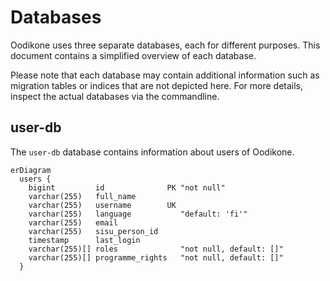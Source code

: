 # Databases

Oodikone uses three separate databases, each for different purposes. This document contains a simplified overview of each database.

Please note that each database may contain additional information such as migration tables or indices that are not depicted here. For more details, inspect the actual databases via the commandline.

## user-db

The `user-db` database contains information about users of Oodikone.

```mermaid
erDiagram
  users {
    bigint         id              PK "not null"
    varchar(255)   full_name
    varchar(255)   username        UK
    varchar(255)   language           "default: 'fi'"
    varchar(255)   email
    varchar(255)   sisu_person_id
    timestamp      last_login
    varchar(255)[] roles              "not null, default: []"
    varchar(255)[] programme_rights   "not null, default: []"
  }
```
